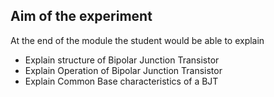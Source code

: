 ## Aim of the experiment

At the end of the module the student would be able to explain
- Explain structure of Bipolar Junction Transistor
- Explain Operation of Bipolar Junction Transistor
- Explain Common Base characteristics of a BJT